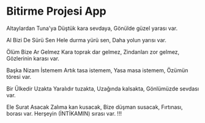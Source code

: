# Bitirme Projesi App

Altaylardan Tuna'ya
Düştük kara sevdaya,
Gönülde güzel yarası var.

Al Bizi De Sürü Sen
Hele durma yürü sen,
Daha yolun yarısı var.

Ölüm Bize Ar Gelmez
Kara toprak dar gelmez,
Zindanları zor gelmez,
Gözlerinin karası var.

Başka Nizam İstemem
Artık tasa istemem,
Yasa masa istemem,
Özümün töresi var.

Bir Ülkedir Uzakta
Yaralıdır tuzakta,
Uzağında kalsakta,
Gönlümüzde sevdası var.

Ele Surat Asacak
Zalıma kan kusacak,
Bize düşman susacak,
Fırtınası, borası var.
Herşeyin (İNTİKAMIN) sırası var. !!!

